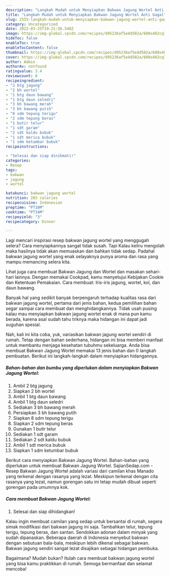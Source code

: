 ```yaml
---
description: "Langkah Mudah untuk Menyiapkan Bakwan Jagung Wortel Anti Gagal"
title: "Langkah Mudah untuk Menyiapkan Bakwan Jagung Wortel Anti Gagal"
slug: 2555-langkah-mudah-untuk-menyiapkan-bakwan-jagung-wortel-anti-gagal
category: Uncategorized
date: 2022-03-25T19:21:56.548Z
image: https://img-global.cpcdn.com/recipes/d95236af5e4d502a/680x482cq70/bakwan-jagung-wortel-foto-resep-utama.jpg
hideToc: false
enableToc: true
enableTocContent: false
thumbnail: https://img-global.cpcdn.com/recipes/d95236af5e4d502a/680x482cq70/bakwan-jagung-wortel-foto-resep-utama.jpg
cover: https://img-global.cpcdn.com/recipes/d95236af5e4d502a/680x482cq70/bakwan-jagung-wortel-foto-resep-utama.jpg
author: Admin
authorAv: notfound
ratingvalue: 3.4
reviewcount: 8
recipeingredient:
- "2 btg jagung"
- "2 bh wortel"
- "1 btg daun bawang"
- "1 btg daun seledri"
- "3 bh bawang merah"
- "3 bh bawang putih"
- "8 sdm tepung terigu"
- "2 sdm tepung beras"
- "1 butir telur"
- "1 sdt garam"
- "2 sdt kaldu bubuk"
- "1 sdt merica bubuk"
- "1 sdm ketumbar bubuk"
recipeinstructions:

- "Selesai dan siap dinikmati!"
categories:
- Resep
tags:
- bakwan
- jagung
- wortel

katakunci: bakwan jagung wortel 
nutrition: 203 calories
recipecuisine: Indonesian
preptime: "PT10M"
cooktime: "PT34M"
recipeyield: "3"
recipecategory: Dinner

---
```



Lagi mencari inspirasi resep bakwan jagung wortel yang menggugah selera? Cara menyiapkannya sangat tidak susah. Tapi Kalau keliru mengolah maka hasilnya tidak akan memuaskan dan bahkan tidak sedap. Padahal bakwan jagung wortel yang enak selayaknya punya aroma dan rasa yang mampu memancing selera kita.


Lihat juga cara membuat Bakwan Jagung dan Wortel dan masakan sehari-hari lainnya. Dengan memakai Cookpad, kamu menyetujui Kebijakan Cookie dan Ketentuan Pemakaian. Cara membuat: Iris-iris jagung, wortel, kol, dan daun bawang.

Banyak hal yang sedikit banyak berpengaruh terhadap kualitas rasa dari bakwan jagung wortel, pertama dari jenis bahan, kedua pemilihan bahan segar sampai cara membuat dan menghidangkannya. Tidak usah pusing kalau mau menyiapkan bakwan jagung wortel enak di mana pun kamu berada, karena asal sudah tahu triknya maka hidangan ini dapat jadi suguhan spesial.


Nah, kali ini kita coba, yuk, variasikan bakwan jagung wortel sendiri di rumah. Tetap dengan bahan sederhana, hidangan ini bisa memberi manfaat untuk membantu menjaga kesehatan tubuhmu sekeluarga. Anda bisa membuat Bakwan Jagung Wortel memakai 13 jenis bahan dan 0 langkah pembuatan. Berikut ini langkah-langkah dalam menyiapkan hidangannya.

<!--inarticleads1-->

##### Bahan-bahan dan bumbu yang diperlukan dalam menyiapkan Bakwan Jagung Wortel:

1. Ambil 2 btg jagung
1. Siapkan 2 bh wortel
1. Ambil 1 btg daun bawang
1. Ambil 1 btg daun seledri
1. Sediakan 3 bh bawang merah
1. Persiapkan 3 bh bawang putih
1. Siapkan 8 sdm tepung terigu
1. Siapkan 2 sdm tepung beras
1. Gunakan 1 butir telur
1. Sediakan 1 sdt garam
1. Sediakan 2 sdt kaldu bubuk
1. Ambil 1 sdt merica bubuk
1. Siapkan 1 sdm ketumbar bubuk


Berikut cara menyiapkan Bakwan Jagung Wortel. Bahan-bahan yang diperlukan untuk membuat Bakwan Jagung Wortel. SajianSedap.com - Resep Bakwan Jagung Wortel adalah variasi dari camilan khas Manado yang terkenal dengan rasanya yang lezat. Meskipun terkenal dengan cita rasanya yang lezat, namun gorengan satu ini tetap mudah dibuat seperti gorengan pada umumnya kok. 

<!--inarticleads2-->

##### Cara membuat Bakwan Jagung Wortel:


1. Selesai dan siap dihidangkan!

Kalau ingin membuat camilan yang sedap untuk bersantai di rumah, segera simak modifikasi dari bakwan jagung ini saja. Tambahkan telur, tepung terigu, tepung beras, dan santan. Sendokkan adonan dalam minyak yang sudah dipanaskan. Beberapa daerah di Indonesia menyebut bakwan dengan sebutuan bala-bala, meskipun lebih dikenal sebagai bakwan. Bakwan jagung sendiri sangat lezat disajikan sebagai hidangan pembuka. 

Bagaimana? Mudah bukan? Itulah cara membuat bakwan jagung wortel yang bisa kamu praktikkan di rumah. Semoga bermanfaat dan selamat mencoba!
